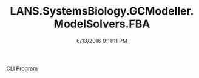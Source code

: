 ﻿---
title: LANS.SystemsBiology.GCModeller.ModelSolvers.FBA
date: 6/13/2016 9:11:11 PM
---

[CLI](T-LANS.SystemsBiology.GCModeller.ModelSolvers.FBA.CLI.html)
[Program](T-LANS.SystemsBiology.GCModeller.ModelSolvers.FBA.Program.html)
